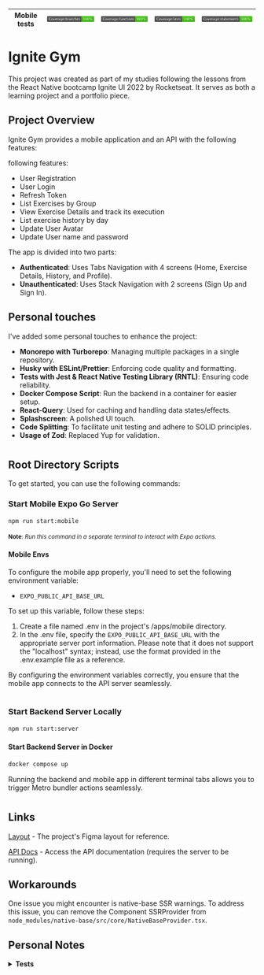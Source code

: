 | Mobile tests | ![branches](/apps/mobile/__badges__/badge-branches.svg) | ![functions](/apps/mobile/__badges__/badge-functions.svg) | ![lines](/apps/mobile/__badges__/badge-lines.svg) | ![statements](/apps/mobile/__badges__/badge-statements.svg) |
| ------------ | ------------------------------------------------------- | --------------------------------------------------------- | ------------------------------------------------- | ----------------------------------------------------------- |

# Ignite Gym

This project was created as part of my studies following the lessons from the React Native bootcamp Ignite UI 2022 by Rocketseat. It serves as both a learning project and a portfolio piece.

## Project Overview

Ignite Gym provides a mobile application and an API with the following features:

following features:

- User Registration
- User Login
- Refresh Token
- List Exercises by Group
- View Exercise Details and track its execution
- List exercise history by day
- Update User Avatar
- Update User name and password

The app is divided into two parts:

- **Authenticated**: Uses Tabs Navigation with 4 screens (Home, Exercise Details, History, and Profile).
- **Unauthenticated**: Uses Stack Navigation with 2 screens (Sign Up and Sign In).

## Personal touches

I've added some personal touches to enhance the project:

- **Monorepo with Turborepo**: Managing multiple packages in a single repository.
- **Husky with ESLint/Prettier**: Enforcing code quality and formatting.
- **Tests with Jest & React Native Testing Library (RNTL)**: Ensuring code reliability.
- **Docker Compose Script**: Run the backend in a container for easier setup.
- **React-Query**: Used for caching and handling data states/effects.
- **Splashscreen**: A polished UI touch.
- **Code Splitting**: To facilitate unit testing and adhere to SOLID principles.
- **Usage of Zod**: Replaced Yup for validation.

#

## Root Directory Scripts

To get started, you can use the following commands:

### Start Mobile Expo Go Server

```bash
npm run start:mobile
```

<small>**Note**: _Run this command in a separate terminal to interact with Expo actions._</small>

#### Mobile Envs

To configure the mobile app properly, you'll need to set the following environment variable:

- `EXPO_PUBLIC_API_BASE_URL`

To set up this variable, follow these steps:

1. Create a file named .env in the project's /apps/mobile directory.
2. In the .env file, specify the `EXPO_PUBLIC_API_BASE_URL` with the appropriate server port information. Please note that it does not support the "localhost" syntax; instead, use the format provided in the .env.example file as a reference.

By configuring the environment variables correctly, you ensure that the mobile app connects to the API server seamlessly.

#

### Start Backend Server Locally

```bash
npm run start:server

```

#### Start Backend Server in Docker

```bash
docker compose up
```

Running the backend and mobile app in different terminal tabs allows you to trigger Metro bundler actions seamlessly.

#

## Links

[Layout](<https://www.figma.com/file/D2z6xRIJq6NcLuhW6F31pd/Ignite-Gym-(Community)?node-id=37%3A266&mode=dev>) - The project's Figma layout for reference.

[API Docs](http://localhost:3333/api-docs) - Access the API documentation (requires the server to be running).

## Workarounds

One issue you might encounter is native-base SSR warnings. To address this issue, you can remove the Component SSRProvider from `node_modules/native-base/src/core/NativeBaseProvider.tsx`.

## Personal Notes

<details>
  <summary><strong>Tests</strong></summary>
During the development of this project, I utilized the concepts learned from the bootcamp to practice a test-driven mindset. Here are some key insights and experiences gained:

## Isolating Coverage

It's essential to pay attention to test coverage isolation when creating functions, classes, or components. Running npm test --watch --coverage with the target instantiated in previous test screens or larger components can pollute the actual unit test coverage. To overcome this, I used the VSCode extension called "jest runner" to run tests by file separately, along with their coverage.

## Challenges with Axios API Interceptors

Testing Axios api instance interceptors presented some challenges. To effectively mock the expected behaviors, I had to split certain functions. This allowed me to gain better control over the testing process and ensure the accuracy of the tests.

## Balancing Unit and Integration Tests

This project provided a deeper understanding of when and where to use mocks and spies. Balancing unit tests with integration tests is crucial for maintaining a robust test suite. Unit tests focus on individual components or functions, while integration tests validate the interactions between various parts of the application.
These testing insights have been invaluable in ensuring the reliability and stability of the Ignite Gym project.

</details>
